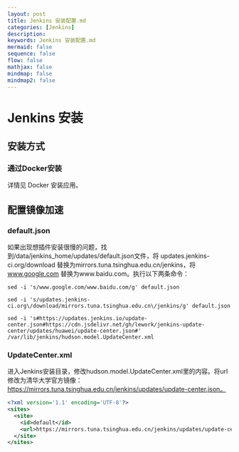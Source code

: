 ```yaml
---
layout: post
title: Jenkins 安装配置.md
categories: [Jenkins]
description: 
keywords: Jenkins 安装配置.md
mermaid: false
sequence: false
flow: false
mathjax: false
mindmap: false
mindmap2: false
---
```

# Jenkins 安装

## 安装方式

### 通过Docker安装

详情见 Docker 安装应用。



## 配置镜像加速

### default.json

如果出现想插件安装很慢的问题，找到/data/jenkins_home/updates/default.json文件，将 updates.jenkins-ci.org/download 替换为mirrors.tuna.tsinghua.edu.cn/jenkins，将 www.google.com 替换为www.baidu.com。执行以下两条命令：


```shell
sed -i 's/www.google.com/www.baidu.com/g' default.json

sed -i 's/updates.jenkins-ci.org\/download/mirrors.tuna.tsinghua.edu.cn\/jenkins/g' default.json

sed -i 's#https://updates.jenkins.io/update-center.json#https://cdn.jsdelivr.net/gh/lework/jenkins-update-center/updates/huawei/update-center.json#' /var/lib/jenkins/hudson.model.UpdateCenter.xml
```



### UpdateCenter.xml

进入Jenkins安装目录，修改hudson.model.UpdateCenter.xml里的内容。将url修改为清华大学官方镜像：https://mirrors.tuna.tsinghua.edu.cn/jenkins/updates/update-center.json。

```xml
<?xml version='1.1' encoding='UTF-8'?>
<sites>
  <site>
    <id>default</id>
    <url>https://mirrors.tuna.tsinghua.edu.cn/jenkins/updates/update-center.json</url>
  </site>
</sites>
```
